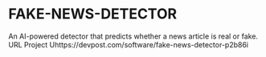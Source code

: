 # FAKE-NEWS-DETECTOR
An AI-powered detector that predicts whether a news article is real or fake.
URL 
Project Uhttps://devpost.com/software/fake-news-detector-p2b86i
